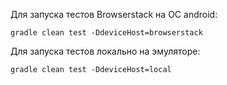Для запуска тестов Browserstack на ОС android:
```
gradle clean test -DdeviceHost=browserstack
```

Для запуска тестов локально на эмуляторе:
```
gradle clean test -DdeviceHost=local
```
